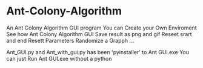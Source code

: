 # Ant-Colony-Algorithm
An Ant Colony Algorithm GUI program
You can Create your Own Enviroment
See how Ant Colony Algorithm GUI
Save result as png and gif
Reseet srart and end
Resett Parameters
Randomize a Grapph ...

Ant_GUI.py and Ant_with_gui.py has been 'pyinstaller' to Ant GUI.exe
You can just Run Ant GUI.exe without a python
